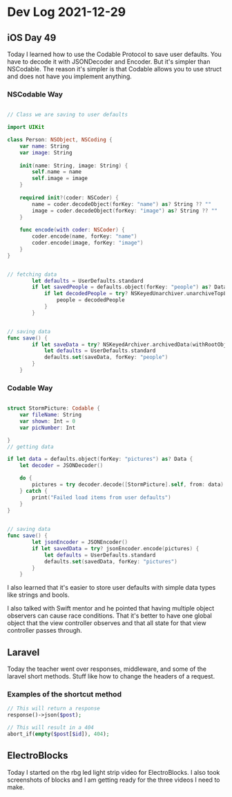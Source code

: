 # Dev Log 2021-12-29

## iOS Day 49

Today I learned how to use the Codable Protocol to save user defaults.  You have to decode it with JSONDecoder and Encoder.  But it's simpler than NSCodable.  The reason it's simpler is that Codable allows you to use struct and does not have you implement anything.

### NSCodable Way


```swift

// Class we are saving to user defaults

import UIKit

class Person: NSObject, NSCoding {
    var name: String
    var image: String
    
    init(name: String, image: String) {
        self.name = name
        self.image = image
    }
    
    required init?(coder: NSCoder) {
        name = coder.decodeObject(forKey: "name") as? String ?? ""
        image = coder.decodeObject(forKey: "image") as? String ?? ""
    }
    
    func encode(with coder: NSCoder) {
        coder.encode(name, forKey: "name")
        coder.encode(image, forKey: "image")
    }
}


// fetching data
        let defaults = UserDefaults.standard
        if let savedPeople = defaults.object(forKey: "people") as? Data {
            if let decodedPeople = try? NSKeyedUnarchiver.unarchiveTopLevelObjectWithData(savedPeople) as? [Person] {
                people = decodedPeople
            }
        }


// saving data
func save() {
        if let saveData = try? NSKeyedArchiver.archivedData(withRootObject: people, requiringSecureCoding: false) {
            let defaults = UserDefaults.standard
            defaults.set(saveData, forKey: "people")
        }
    }
```

### Codable Way

```swift

struct StormPicture: Codable {
    var fileName: String
    var shown: Int = 0
    var picNumber: Int

}
// getting data

if let data = defaults.object(forKey: "pictures") as? Data {
    let decoder = JSONDecoder()

    do {
        pictures = try decoder.decode([StormPicture].self, from: data)
    } catch {
        print("Failed load items from user defaults")
    }
} 
        

// saving data
func save() {
        let jsonEncoder = JSONEncoder()
        if let savedData = try? jsonEncoder.encode(pictures) {
            let defaults = UserDefaults.standard
            defaults.set(savedData, forKey: "pictures")
        }
    }

```

I also learned that it's easier to store user defaults with simple data types like strings and bools.

I also talked with Swift mentor and he pointed that having multiple object observers can cause race conditions.  That it's better to have one global object that the view controller observes and that all state for that view controller passes through.


## Laravel

Today the teacher went over responses, middleware, and some of the laravel short methods.  Stuff like how to change the headers of a request.

### Examples of the shortcut method
```php
// This will return a response
response()->json($post);

// This will result in a 404
abort_if(empty($post[$id]), 404);
```

## ElectroBlocks

Today I started on the rbg led light strip video for ElectroBlocks.  I also took screenshots of blocks and I am getting ready for the three videos I need to make.
